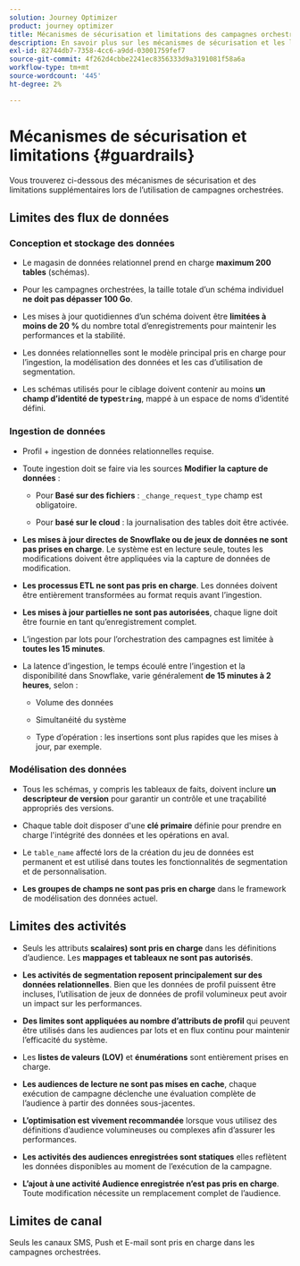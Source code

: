 ```yaml
---
solution: Journey Optimizer
product: journey optimizer
title: Mécanismes de sécurisation et limitations des campagnes orchestrées
description: En savoir plus sur les mécanismes de sécurisation et les limitations des campagnes orchestrées
exl-id: 82744db7-7358-4cc6-a9dd-03001759fef7
source-git-commit: 4f262d4cbbe2241ec8356333d9a3191081f58a6a
workflow-type: tm+mt
source-wordcount: '445'
ht-degree: 2%

---
```



# Mécanismes de sécurisation et limitations {#guardrails}

Vous trouverez ci-dessous des mécanismes de sécurisation et des limitations supplémentaires lors de l’utilisation de campagnes orchestrées.

## Limites des flux de données

### Conception et stockage des données

* Le magasin de données relationnel prend en charge **maximum 200 tables** (schémas).

* Pour les campagnes orchestrées, la taille totale d’un schéma individuel **ne doit pas dépasser 100 Go**.

* Les mises à jour quotidiennes d’un schéma doivent être **limitées à moins de 20 %** du nombre total d’enregistrements pour maintenir les performances et la stabilité.

* Les données relationnelles sont le modèle principal pris en charge pour l’ingestion, la modélisation des données et les cas d’utilisation de segmentation.

* Les schémas utilisés pour le ciblage doivent contenir au moins **un champ d’identité de type`String`**, mappé à un espace de noms d’identité défini.

### Ingestion de données

* Profil + ingestion de données relationnelles requise.

* Toute ingestion doit se faire via les sources **Modifier la capture de données** :

   * Pour **Basé sur des fichiers** : `_change_request_type` champ est obligatoire.

   * Pour **basé sur le cloud** : la journalisation des tables doit être activée.

* **Les mises à jour directes de Snowflake ou de jeux de données ne sont pas prises en charge**. Le système est en lecture seule, toutes les modifications doivent être appliquées via la capture de données de modification.

* **Les processus ETL ne sont pas pris en charge**. Les données doivent être entièrement transformées au format requis avant l’ingestion.

* **Les mises à jour partielles ne sont pas autorisées**, chaque ligne doit être fournie en tant qu’enregistrement complet.

* L’ingestion par lots pour l’orchestration des campagnes est limitée à **toutes les 15 minutes**.

* La latence d’ingestion, le temps écoulé entre l’ingestion et la disponibilité dans Snowflake, varie généralement **de 15 minutes à 2 heures**, selon :

   * Volume des données

   * Simultanéité du système

   * Type d’opération : les insertions sont plus rapides que les mises à jour, par exemple.

### Modélisation des données

* Tous les schémas, y compris les tableaux de faits, doivent inclure **un descripteur de version** pour garantir un contrôle et une traçabilité appropriés des versions.

* Chaque table doit disposer d&#39;une **clé primaire** définie pour prendre en charge l&#39;intégrité des données et les opérations en aval.

* Le `table_name` affecté lors de la création du jeu de données est permanent et est utilisé dans toutes les fonctionnalités de segmentation et de personnalisation.

* **Les groupes de champs ne sont pas pris en charge** dans le framework de modélisation des données actuel.

## Limites des activités

* Seuls les attributs **scalaires) sont pris en charge** dans les définitions d’audience. Les **mappages et tableaux ne sont pas autorisés**.

* **Les activités de segmentation reposent principalement sur des données relationnelles**. Bien que les données de profil puissent être incluses, l’utilisation de jeux de données de profil volumineux peut avoir un impact sur les performances.

* **Des limites sont appliquées au nombre d’attributs de profil** qui peuvent être utilisés dans les audiences par lots et en flux continu pour maintenir l’efficacité du système.

* Les **listes de valeurs (LOV)** et **énumérations** sont entièrement prises en charge.

* **Les audiences de lecture ne sont pas mises en cache**, chaque exécution de campagne déclenche une évaluation complète de l’audience à partir des données sous-jacentes.

* **L’optimisation est vivement recommandée** lorsque vous utilisez des définitions d’audience volumineuses ou complexes afin d’assurer les performances.

* **Les activités des audiences enregistrées sont statiques** elles reflètent les données disponibles au moment de l’exécution de la campagne.

* **L’ajout à une activité Audience enregistrée n’est pas pris en charge**. Toute modification nécessite un remplacement complet de l’audience.

## Limites de canal

Seuls les canaux SMS, Push et E-mail sont pris en charge dans les campagnes orchestrées.
